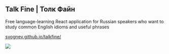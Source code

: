 ## Talk Fine | Толк Файн

Free language-learning React application for Russian speakers who want to study common English idioms and useful phrases<br>

[svognev.github.io/talkfine/](https://svognev.github.io/talkfine/)

![](https://pp.userapi.com/c846419/v846419453/18eeea/pwh-X2lx438.jpg)